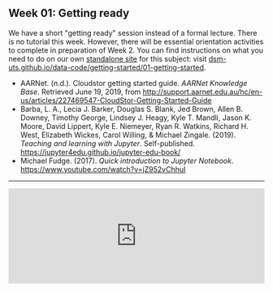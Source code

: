 ## Week 01: Getting ready

We have a short "getting ready" session instead of a formal lecture. There is no tutorial this week. However, there will be essential orientation activities to complete in preparation of Week 2. You can find instructions on what you need to do on our own [standalone site](https://dsm-uts.github.io/data-code/) for this subject: visit [dsm-uts.github.io/data-code/getting-started/01-getting-started](https://dsm-uts.github.io/data-code/getting-started/01-getting-started).

* AARNet. (n.d.). Cloudstor getting started guide. *AARNet Knowledge Base*. Retrieved June 19, 2019, from
    http://support.aarnet.edu.au/hc/en-us/articles/227469547-CloudStor-Getting-Started-Guide
* Barba, L. A., Lecia J. Barker, Douglas S. Blank, Jed Brown, Allen B. Downey, Timothy George, Lindsey J. Heagy, Kyle T. Mandli, Jason K. Moore, David Lippert, Kyle E. Niemeyer, Ryan R. Watkins, Richard H. West, Elizabeth Wickes, Carol Willing, & Michael Zingale. (2019). *Teaching and learning with Jupyter*. Self-published. https://jupyter4edu.github.io/jupyter-edu-book/
* Michael Fudge. (2017). *Quick introduction to Jupyter Notebook*. https://www.youtube.com/watch?v=jZ952vChhuI

------------------------------------------------------------------------

<iframe title="Embed Player" width="100%" height="188px" src="https://embed.acast.com/talkingpolitics/revisitingyuvalharari" scrolling="no" frameBorder="0" style="border:none;overflow:hidden;"></iframe>
